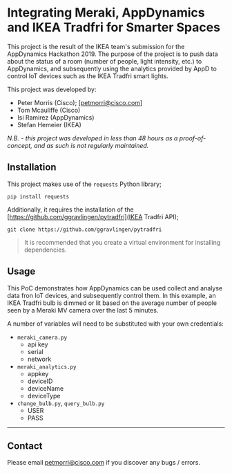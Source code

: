 # Integrating Meraki, AppDynamics and IKEA Tradfri for Smarter Spaces
This project is the result of the IKEA team's submission for the AppDynamics Hackathon 2019. The purpose of the project is to push data about the status of a room (number of people, light intensity, etc.) to AppDynamics, and subsequently using the analytics provided by AppD to control IoT devices such as the IKEA Tradfri smart lights.

This project was developed by:
- Peter Morris (Cisco); [petmorri@cisco.com]
- Tom Mcauliffe (Cisco)
- Isi Ramirez (AppDynamics)
- Stefan Hemeier (IKEA)

*N.B. - this project was developed in less than 48 hours as a proof-of-concept, and as such is not regularly maintained.*

## Installation

This project makes use of the `requests` Python library;

```
pip install requests
```

Additionally, it requires the installation of the [https://github.com/ggravlingen/pytradfri](IKEA Tradfri API);

```
git clone https://github.com/ggravlingen/pytradfri
```

>It is recommended that you create a virtual environment for installing dependencies.

## Usage

This PoC demonstrates how AppDynamics can be used collect and analyse data fron IoT devices, and subsequently control them. In this example, an IKEA Tradfri bulb is dimmed or lit based on the average number of people seen by a Meraki MV camera over the last 5 minutes.

A number of variables will need to be substituted with your own credentials:

* `meraki_camera.py`
  * api key
  * serial
  * network
* `meraki_analytics.py`
  * appkey
  * deviceID
  * deviceName
  * deviceType
* `change_bulb.py`, `query_bulb.py`
  * USER
  * PASS


---

## Contact
Please email [petmorri@cisco.com](Peter) if you discover any bugs / errors.